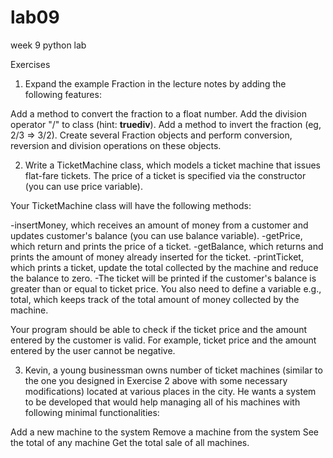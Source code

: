 # lab09
week 9 python lab

Exercises

1. Expand the example Fraction in the lecture notes by adding the following features:

Add a method to convert the fraction to a float number.
Add the division operator "/" to class (hint: __truediv__).
Add a method to invert the fraction (eg, 2/3 => 3/2).
Create several Fraction objects and perform conversion, reversion and division operations on these objects.

2. Write a TicketMachine class, which models a ticket machine that issues flat-fare tickets. The price of a ticket is specified via the constructor (you can use price variable).

Your TicketMachine class will have the following methods:

-insertMoney, which receives an amount of money from a customer and updates customer's balance (you can use balance variable).
-getPrice, which return and prints the price of a ticket.
-getBalance, which returns and prints the amount of money already inserted for the ticket.
-printTicket, which prints a ticket, update the total collected by the machine and reduce the balance to zero.
-The ticket will be printed if the customer's balance is greater than or equal to ticket price. You also need to define a variable e.g., total, which keeps track of the total amount of money collected by the machine.

Your program should be able to check if the ticket price and the amount entered by the customer is valid. For example, ticket price and the amount entered by the user cannot be negative.

3. Kevin, a young businessman owns number of ticket machines (similar to the one you designed in Exercise 2 above with some necessary modifications) located at various places in the city. He wants a system to be developed that would help managing all of his machines with following minimal functionalities:

Add a new machine to the system
Remove a machine from the system
See the total of any machine
Get the total sale of all machines.
